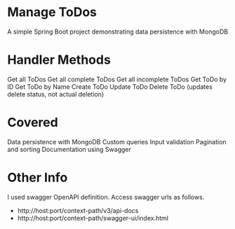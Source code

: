 # Manage ToDos
A simple Spring Boot project demonstrating data persistence with MongoDB

# Handler Methods
Get all ToDos
Get all complete ToDos
Get all incomplete ToDos
Get ToDo by ID
Get ToDo by Name
Create ToDo
Update ToDo
Delete ToDo (updates delete status, not actual deletion)

# Covered
Data persistence with MongoDB
Custom queries
Input validation
Pagination and sorting
Documentation using Swagger

# Other Info
I used swagger OpenAPI definition. 
Access swagger urls as follows.
- http://host:port/context-path/v3/api-docs
- http://host:port/context-path/swagger-ui/index.html
